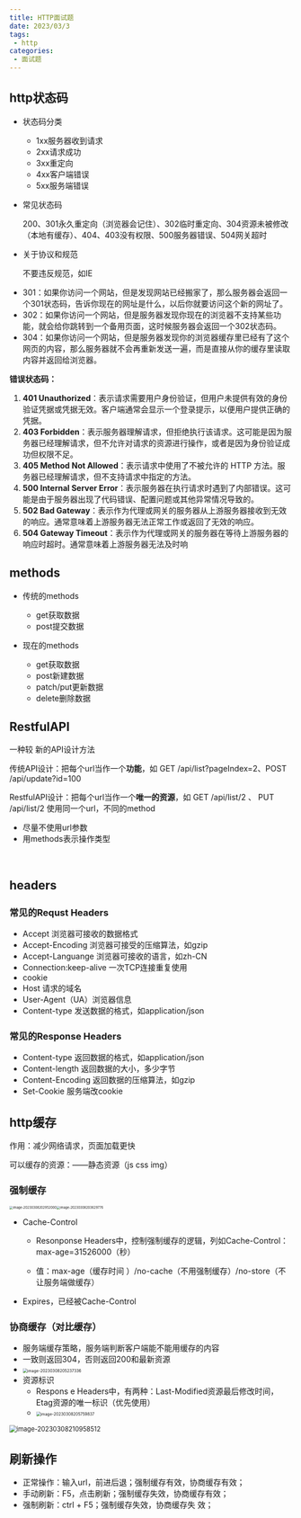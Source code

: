 ```yaml
---
title: HTTP面试题
date: 2023/03/3
tags:
 - http
categories:
 - 面试题  
---
```


## http状态码

+ 状态码分类

  + 1xx服务器收到请求
  + 2xx请求成功
  + 3xx重定向
  + 4xx客户端错误
  + 5xx服务端错误

+ 常见状态码 

  200、301永久重定向（浏览器会记住）、302临时重定向、304资源未被修改（本地有缓存）、404、403没有权限、500服务器错误、504网关超时

+ 关于协议和规范 

  不要违反规范，如IE

- 301：如果你访问一个网站，但是发现网站已经搬家了，那么服务器会返回一个301状态码，告诉你现在的网址是什么，以后你就要访问这个新的网址了。
- 302：如果你访问一个网站，但是服务器发现你现在的浏览器不支持某些功能，就会给你跳转到一个备用页面，这时候服务器会返回一个302状态码。
- 304：如果你访问一个网站，但是服务器发现你的浏览器缓存里已经有了这个网页的内容，那么服务器就不会再重新发送一遍，而是直接从你的缓存里读取内容并返回给浏览器。
  
**错误状态码：**
1. **401 Unauthorized**：表示请求需要用户身份验证，但用户未提供有效的身份验证凭据或凭据无效。客户端通常会显示一个登录提示，以便用户提供正确的凭据。
2. **403 Forbidden**：表示服务器理解请求，但拒绝执行该请求。这可能是因为服务器已经理解请求，但不允许对请求的资源进行操作，或者是因为身份验证成功但权限不足。
3. **405 Method Not Allowed**：表示请求中使用了不被允许的 HTTP 方法。服务器已经理解请求，但不支持请求中指定的方法。
4. **500 Internal Server Error**：表示服务器在执行请求时遇到了内部错误。这可能是由于服务器出现了代码错误、配置问题或其他异常情况导致的。
5. **502 Bad Gateway**：表示作为代理或网关的服务器从上游服务器接收到无效的响应。通常意味着上游服务器无法正常工作或返回了无效的响应。
6. **504 Gateway Timeout**：表示作为代理或网关的服务器在等待上游服务器的响应时超时。通常意味着上游服务器无法及时响

## methods

+ 传统的methods

  + get获取数据
  + post提交数据

+ 现在的methods  

  + get获取数据
  + post新建数据
  + patch/put更新数据
  + delete删除数据


## RestfulAPI

一种较 新的API设计方法

传统API设计：把每个url当作一个**功能**，如 GET /api/list?pageIndex=2、POST /api/update?id=100

RestfulAPI设计：把每个url当作一个**唯一的资源**，如 GET /api/list/2 、 PUT  /api/list/2 使用同一个url，不同的method

+ 尽量不使用url参数
+ 用methods表示操作类型

​		

## headers

### 常见的Requst Headers  

+ Accept 浏览器可接收的数据格式
+ Accept-Encoding 浏览器可接受的压缩算法，如gzip
+ Accept-Languange 浏览器可接收的语言，如zh-CN
+ Connection:keep-alive 一次TCP连接重复使用
+ cookie
+ Host 请求的域名
+ User-Agent（UA）浏览器信息
+ Content-type 发送数据的格式，如application/json



### 常见的Response Headers

+ Content-type 返回数据的格式，如application/json
+ Content-length 返回数据的大小，多少字节
+ Content-Encoding 返回数据的压缩算法，如gzip
+ Set-Cookie 服务端改cookie

 

## http缓存

作用：减少网络请求，页面加载更快

可以缓存的资源：——静态资源（js  css  img）



### 强制缓存

<img src="/image-20230308202952000.png" alt="image-20230308202952000" style="zoom: 40%;" /><img src="/image-20230308203629776.png" alt="image-20230308203629776" style="zoom: 40%;" />

+ Cache-Control

  + Resonponse Headers中，控制强制缓存的逻辑，列如Cache-Control：max-age=31526000（秒）

  + 值：max-age（缓存时间 ）/no-cache（不用强制缓存）/no-store（不让服务端做缓存）

+ Expires，已经被Cache-Control

### 协商缓存（对比缓存）

+ 服务端缓存策略，服务端判断客户端能不能用缓存的内容 
+ 一致则返回304，否则返回200和最新资源
+ <img src="\image-20230308205237336.png" alt="image-20230308205237336" style="zoom:50%;" />
+ 资源标识
  + Respons e Headers中，有两种：Last-Modified资源最后修改时间，Etag资源的唯一标识（优先使用）
  + <img src="\image-20230308205759837.png" alt="image-20230308205759837" style="zoom:50%;" />


<img src="\image-20230308210958512.png" alt="image-20230308210958512" style="zoom: 80%;" />







## 刷新操作 

+ 正常操作：输入url，前进后退；强制缓存有效，协商缓存有效；
+ 手动刷新：F5，点击刷新；强制缓存失效，协商缓存有效；
+ 强制刷新：ctrl + F5；强制缓存失效，协商缓存失 效；

 